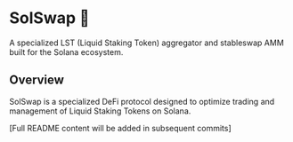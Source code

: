 # SolSwap 🌊

A specialized LST (Liquid Staking Token) aggregator and stableswap AMM built for the Solana ecosystem.

## Overview

SolSwap is a specialized DeFi protocol designed to optimize trading and management of Liquid Staking Tokens on Solana.

[Full README content will be added in subsequent commits]